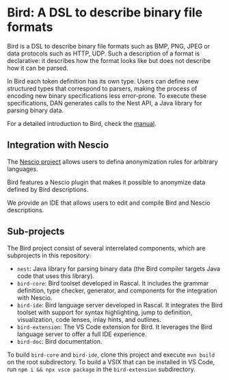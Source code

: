 # Bird: A DSL to describe binary file formats 

Bird is a DSL to describe binary file formats such as BMP, PNG, JPEG or data protocols such as HTTP, UDP. Such a description of a format is declarative: it describes how the format looks like but does not describe how it can be parsed.

In Bird each token definition has its own type. Users can define new structured types that correspond to parsers, making the process of encoding new binary specifications less error-prone. To execute these specifications, DAN generates calls to the Nest API, a Java library for parsing binary data.

For a detailed introduction to Bird, check the [manual](https://github.com/SWAT-engineering/bird/blob/main/bird-doc/bird-manual.md).

## Integration with Nescio

The [Nescio project](https://github.com/SWAT-engineering/nescio) allows users to defina anonymization rules for arbitrary languages.

Bird features a Nescio plugin that makes it possible to anonymize data defined by Bird descriptions.

We provide an IDE that allows users to edit and compile Bird and Nescio descriptions.

## Sub-projects

The Bird project consist of several interrelated components, which are subprojects in this repository:

- `nest`: Java library for parsing binary data (the Bird compiler targets Java code that uses this library).
- `bird-core`: Bird toolset developed in Rascal. It includes the grammar definition, type checker, generator, and components for the integration with Nescio.
- `bird-ide`: Bird language server developed in Rascal. It integrates the Bird toolset with support for syntax highlighting, jump to definition, visualization, code lenses, inlay hints, and outlines.
- `bird-extension`: The VS Code extension for Bird. It leverages the Bird language server to offer a full IDE experience.
- `bird-doc`: Bird documentation.

To build `bird-core` and `bird-ide`, clone this project and execute `mvn build` on the root subdirectory. To build a VSIX that can be installed in VS Code, run `npm i && npx vsce package` in the `bird-extension` subdirectory.
